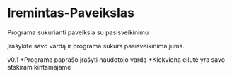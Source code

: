 # Iremintas-Paveikslas
Programa sukurianti paveiksla su pasisveikinimu

Įrašykite savo vardą ir programa sukurs pasisveikinima jums.

v0.1
*Programa paprašo įrašyti naudotojo vardą
*Kiekviena eilutė yra savo atskiram kintamajame
